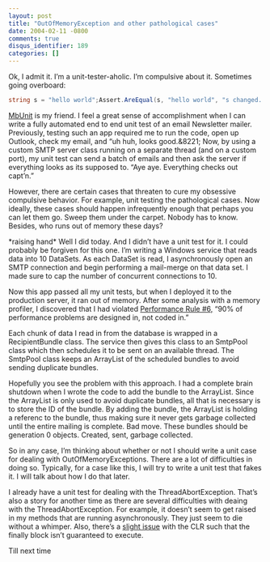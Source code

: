 ```yaml
---
layout: post
title: "OutOfMemoryException and other pathological cases"
date: 2004-02-11 -0800
comments: true
disqus_identifier: 189
categories: []
---
```

Ok, I admit it. I’m a unit-tester-aholic. I’m compulsive about it.
Sometimes going overboard:

```csharp
string s = "hello world";Assert.AreEqual(s, "hello world", "s changed. How about that?");
```

[MbUnit](http://mbunit.com/ "MbUnit Unit Testing Framework") is my
friend. I feel a great sense of accomplishment when I can write a fully
automated end to end unit test of an email Newsletter mailer.
Previously, testing such an app required me to run the code, open up
Outlook, check my email, and “uh huh, looks good.&8221; Now, by using a
custom SMTP server class running on a separate thread (and on a custom
port), my unit test can send a batch of emails and then ask the server
if everything looks as its supposed to. “Aye aye. Everything checks out
capt’n.”

However, there are certain cases that threaten to cure my obsessive
compulsive behavior. For example, unit testing the pathological cases.
Now ideally, these cases should happen infrequently enough that perhaps
you can let them go. Sweep them under the carpet. Nobody has to know.
Besides, who runs out of memory these days?

\*raising hand\* Well I did today. And I didn’t have a unit test for it.
I could probably be forgiven for this one. I’m writing a Windows service
that reads data into 10 DataSets. As each DataSet is read, I
asynchronously open an SMTP connection and begin performing a mail-merge
on that data set. I made sure to cap the number of concurrent
connections to 10.

Now this app passed all my unit tests, but when I deployed it to the
production server, it ran out of memory. After some analysis with a
memory profiler, I discovered that I had violated [Performance Rule
\#6,](http://www.panopticoncentral.net/PermaLink.aspx/eacfc5e0-42df-44b0-bb9a-94354b689b17#1d6d1f3c-3fd6-4e09-8761-de3dc769a27a "Performance Rule")
“90% of performance problems are designed in, not coded in.”

Each chunk of data I read in from the database is wrapped in a
RecipientBundle class. The service then gives this class to an SmtpPool
class which then schedules it to be sent on an available thread. The
SmtpPool class keeps an ArrayList of the scheduled bundles to avoid
sending duplicate bundles.

Hopefully you see the problem with this approach. I had a complete brain
shutdown when I wrote the code to add the bundle to the ArrayList. Since
the ArrayList is only used to avoid duplicate bundles, all that is
necessary is to store the ID of the bundle. By adding the bundle, the
ArrayList is holding a referenc to the bundle, thus making sure it never
gets garbage collected until the entire mailing is complete. Bad move.
These bundles should be generation 0 objects. Created, sent, garbage
collected.

So in any case, I’m thinking about whether or not I should write a unit
case for dealing with OutOfMemoryExceptions. There are a lot of
difficulties in doing so. Typically, for a case like this, I will try to
write a unit test that fakes it. I will talk about how I do that later.

I already have a unit test for dealing with the ThreadAbortException.
That’s also a story for another time as there are several difficulties
with deaing with the ThreadAbortException. For example, it doesn’t seem
to get raised in my methods that are running asynchronously. They just
seem to die without a whimper. Also, there’s a [slight
issue](http://headblender.com/joe/blog/archives/geekness/001084.html "Slight Issue with the Finally Block")
with the CLR such that the finally block isn’t guaranteed to execute.

Till next time

